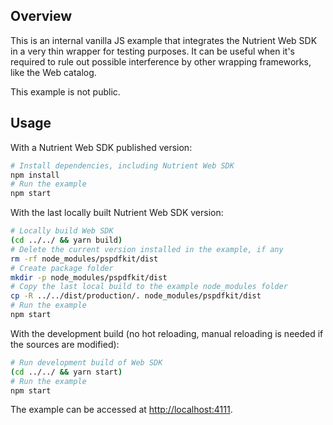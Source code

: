 ## Overview

This is an internal vanilla JS example that integrates the Nutrient Web SDK in a very thin wrapper for testing purposes. It can be useful when it's required to rule out possible interference by other wrapping frameworks, like the Web catalog.

This example is not public.

## Usage

With a Nutrient Web SDK published version:

```bash
# Install dependencies, including Nutrient Web SDK
npm install
# Run the example
npm start
```

With the last locally built Nutrient Web SDK version:

```bash
# Locally build Web SDK
(cd ../../ && yarn build)
# Delete the current version installed in the example, if any
rm -rf node_modules/pspdfkit/dist
# Create package folder
mkdir -p node_modules/pspdfkit/dist
# Copy the last local build to the example node_modules folder
cp -R ../../dist/production/. node_modules/pspdfkit/dist
# Run the example
npm start
```

With the development build (no hot reloading, manual reloading is needed if the sources are modified):

```bash
# Run development build of Web SDK
(cd ../../ && yarn start)
# Run the example
npm start
```

The example can be accessed at [http://localhost:4111](http://localhost:4111).
